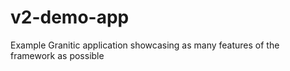 # v2-demo-app
Example Granitic application showcasing as many features of the framework as possible
